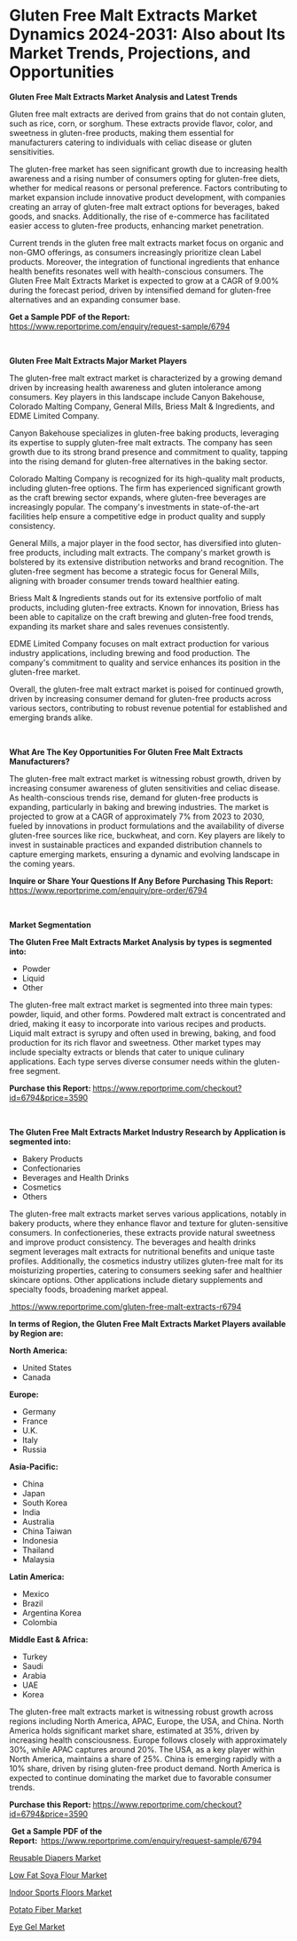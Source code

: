 <p><h1>Gluten Free Malt Extracts Market Dynamics 2024-2031: Also about Its Market Trends, Projections, and Opportunities</h1></p><p><strong>Gluten Free Malt Extracts Market Analysis and Latest Trends</strong></p>
<p><p>Gluten free malt extracts are derived from grains that do not contain gluten, such as rice, corn, or sorghum. These extracts provide flavor, color, and sweetness in gluten-free products, making them essential for manufacturers catering to individuals with celiac disease or gluten sensitivities. </p><p>The gluten-free market has seen significant growth due to increasing health awareness and a rising number of consumers opting for gluten-free diets, whether for medical reasons or personal preference. Factors contributing to market expansion include innovative product development, with companies creating an array of gluten-free malt extract options for beverages, baked goods, and snacks. Additionally, the rise of e-commerce has facilitated easier access to gluten-free products, enhancing market penetration.</p><p>Current trends in the gluten free malt extracts market focus on organic and non-GMO offerings, as consumers increasingly prioritize clean Label products. Moreover, the integration of functional ingredients that enhance health benefits resonates well with health-conscious consumers. The Gluten Free Malt Extracts Market is expected to grow at a CAGR of 9.00% during the forecast period, driven by intensified demand for gluten-free alternatives and an expanding consumer base.</p></p>
<p><strong>Get a Sample PDF of the Report:&nbsp;</strong> <a href="https://www.reportprime.com/enquiry/request-sample/6794">https://www.reportprime.com/enquiry/request-sample/6794</a></p>
<p>&nbsp;</p>
<p><strong>Gluten Free Malt Extracts Major Market Players</strong></p>
<p><p>The gluten-free malt extract market is characterized by a growing demand driven by increasing health awareness and gluten intolerance among consumers. Key players in this landscape include Canyon Bakehouse, Colorado Malting Company, General Mills, Briess Malt & Ingredients, and EDME Limited Company.</p><p>Canyon Bakehouse specializes in gluten-free baking products, leveraging its expertise to supply gluten-free malt extracts. The company has seen growth due to its strong brand presence and commitment to quality, tapping into the rising demand for gluten-free alternatives in the baking sector.</p><p>Colorado Malting Company is recognized for its high-quality malt products, including gluten-free options. The firm has experienced significant growth as the craft brewing sector expands, where gluten-free beverages are increasingly popular. The company's investments in state-of-the-art facilities help ensure a competitive edge in product quality and supply consistency.</p><p>General Mills, a major player in the food sector, has diversified into gluten-free products, including malt extracts. The company's market growth is bolstered by its extensive distribution networks and brand recognition. The gluten-free segment has become a strategic focus for General Mills, aligning with broader consumer trends toward healthier eating.</p><p>Briess Malt & Ingredients stands out for its extensive portfolio of malt products, including gluten-free extracts. Known for innovation, Briess has been able to capitalize on the craft brewing and gluten-free food trends, expanding its market share and sales revenues consistently.</p><p>EDME Limited Company focuses on malt extract production for various industry applications, including brewing and food production. The company's commitment to quality and service enhances its position in the gluten-free market.</p><p>Overall, the gluten-free malt extract market is poised for continued growth, driven by increasing consumer demand for gluten-free products across various sectors, contributing to robust revenue potential for established and emerging brands alike.</p></p>
<p>&nbsp;</p>
<p><strong>What Are The Key Opportunities For Gluten Free Malt Extracts Manufacturers?</strong></p>
<p><p>The gluten-free malt extract market is witnessing robust growth, driven by increasing consumer awareness of gluten sensitivities and celiac disease. As health-conscious trends rise, demand for gluten-free products is expanding, particularly in baking and brewing industries. The market is projected to grow at a CAGR of approximately 7% from 2023 to 2030, fueled by innovations in product formulations and the availability of diverse gluten-free sources like rice, buckwheat, and corn. Key players are likely to invest in sustainable practices and expanded distribution channels to capture emerging markets, ensuring a dynamic and evolving landscape in the coming years.</p></p>
<p><strong>Inquire or Share Your Questions If Any Before Purchasing This Report:</strong> <a href="https://www.reportprime.com/enquiry/pre-order/6794">https://www.reportprime.com/enquiry/pre-order/6794</a></p>
<p>&nbsp;</p>
<p><strong>Market Segmentation</strong></p>
<p><strong>The Gluten Free Malt Extracts Market Analysis by types is segmented into:</strong></p>
<p><ul><li>Powder</li><li>Liquid</li><li>Other</li></ul></p>
<p><p>The gluten-free malt extract market is segmented into three main types: powder, liquid, and other forms. Powdered malt extract is concentrated and dried, making it easy to incorporate into various recipes and products. Liquid malt extract is syrupy and often used in brewing, baking, and food production for its rich flavor and sweetness. Other market types may include specialty extracts or blends that cater to unique culinary applications. Each type serves diverse consumer needs within the gluten-free segment.</p></p>
<p><strong>Purchase this Report:&nbsp;</strong><a href="https://www.reportprime.com/checkout?id=6794&price=3590">https://www.reportprime.com/checkout?id=6794&price=3590</a></p>
<p>&nbsp;</p>
<p><strong>The Gluten Free Malt Extracts Market Industry Research by Application is segmented into:</strong></p>
<p><ul><li>Bakery Products</li><li>Confectionaries</li><li>Beverages and Health Drinks</li><li>Cosmetics</li><li>Others</li></ul></p>
<p><p>The gluten-free malt extracts market serves various applications, notably in bakery products, where they enhance flavor and texture for gluten-sensitive consumers. In confectioneries, these extracts provide natural sweetness and improve product consistency. The beverages and health drinks segment leverages malt extracts for nutritional benefits and unique taste profiles. Additionally, the cosmetics industry utilizes gluten-free malt for its moisturizing properties, catering to consumers seeking safer and healthier skincare options. Other applications include dietary supplements and specialty foods, broadening market appeal.</p></p>
<p><a href="https://www.reportprime.com/gluten-free-malt-extracts-r6794">&nbsp;https://www.reportprime.com/gluten-free-malt-extracts-r6794</a></p>
<p><strong>In terms of Region, the Gluten Free Malt Extracts Market Players available by Region are:</strong></p>
<p>
    <p> <strong> North America: </strong>
        <ul>
            <li>United States</li>
            <li>Canada</li>
        </ul>
        </p> 
    <p> <strong> Europe: </strong>
        <ul>
            <li>Germany</li>
            <li>France</li>
            <li>U.K.</li>
            <li>Italy</li>
            <li>Russia</li>
        </ul>
        </p> 
    <p> <strong> Asia-Pacific: </strong>
        <ul>
            <li>China</li>
            <li>Japan</li>
            <li>South Korea</li>
            <li>India</li>
            <li>Australia</li>
            <li>China Taiwan</li>
            <li>Indonesia</li>
            <li>Thailand</li>
            <li>Malaysia</li>
        </ul>
        </p> 
    <p> <strong> Latin America: </strong>
        <ul>
            <li>Mexico</li>
            <li>Brazil</li>
            <li>Argentina Korea</li>
            <li>Colombia</li>
        </ul>
        </p> 
    <p> <strong> Middle East & Africa: </strong>
        <ul>
            <li>Turkey</li>
            <li>Saudi</li>
            <li>Arabia</li>
            <li>UAE</li>
            <li>Korea</li>
        </ul>
    </p>
    </p>
<p><p>The gluten-free malt extracts market is witnessing robust growth across regions including North America, APAC, Europe, the USA, and China. North America holds significant market share, estimated at 35%, driven by increasing health consciousness. Europe follows closely with approximately 30%, while APAC captures around 20%. The USA, as a key player within North America, maintains a share of 25%. China is emerging rapidly with a 10% share, driven by rising gluten-free product demand. North America is expected to continue dominating the market due to favorable consumer trends.</p></p>
<p><strong>Purchase this Report: </strong><a href="https://www.reportprime.com/checkout?id=6794&price=3590">https://www.reportprime.com/checkout?id=6794&price=3590</a></p>
<p>&nbsp;<strong>Get a Sample PDF of the Report:&nbsp;&nbsp;</strong><a href="https://www.reportprime.com/enquiry/request-sample/6794">https://www.reportprime.com/enquiry/request-sample/6794</a></p>
<p><strong></strong></p>
<p><p><a href="https://issuu.com/reportprime-2/docs/reusable-diapers-market-size-2030.p_0a1f03adf3e992">Reusable Diapers Market</a></p><p><a href="https://github.com/jordond5lezama/Market-Research-Report-List-1/blob/main/low-fat-soya-flour-market.md">Low Fat Soya Flour Market</a></p><p><a href="https://issuu.com/reportprime-2/docs/indoor-sports-floors-market-size-20_fd816679662179">Indoor Sports Floors Market</a></p><p><a href="https://github.com/mharielmesa/Market-Research-Report-List-4/blob/main/potato-fiber-market.md">Potato Fiber Market</a></p><p><a href="https://medium.com/@kavonhansen2022/what-innovations-and-market-trends-are-shaping-the-eye-gel-market-3ff8ecec849d">Eye Gel Market</a></p></p>